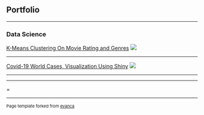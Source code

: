 ## Portfolio

---

### Data Science

[K-Means Clustering On Movie Rating and Genres](/sample_page)
<img src="images/dummy_thumbnail.jpg?raw=true"/>

---
[Covid-19 World Cases, Visualization Using Shiny](/pdf/sample_presentation.pdf)
<img src="images/dummy_thumbnail.jpg?raw=true"/>

---

---
=




---
<p style="font-size:11px">Page template forked from <a href="https://github.com/evanca/quick-portfolio">evanca</a></p>
<!-- Remove above link if you don't want to attibute -->
